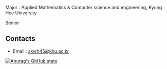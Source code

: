 Major : Applied Mathematics & Computer science and engineering, Kyung Hee University 

Senior

## Contacts
- Email : skwh45@khu.ac.kr

[![Anurag's GitHub stats](https://github-readme-stats.vercel.app/api?username=skwh54)](https://github.com/anuraghazra/github-readme-stats)


<!--
**skwh54/skwh54** is a ✨ _special_ ✨ repository because its `README.md` (this file) appears on your GitHub profile.

Here are some ideas to get you started:

- 🔭 I’m currently working on ...
- 🌱 I’m currently learning ...
- 👯 I’m looking to collaborate on ...
- 🤔 I’m looking for help with ...
- 💬 Ask me about ...
- 📫 How to reach me: ...
- 😄 Pronouns: ...
- ⚡ Fun fact: ...
-->
